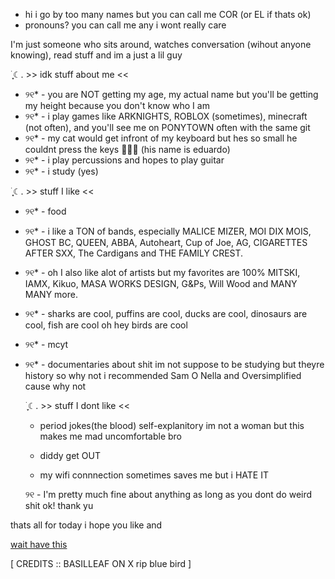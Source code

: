 - hi i go by too many names but you can call me COR (or EL if thats ok)
- pronouns? you can call me any i wont really care
  

I'm just someone who sits around, watches conversation (wihout anyone knowing), read stuff and im a just a lil guy


࣪ ִֶָ☾. >> idk stuff about me <<


- ୨୧* - you are NOT getting my age, my actual name but you'll be getting my height because you don't know who I am
- ୨୧* - i play games like ARKNIGHTS, ROBLOX (sometimes), minecraft (not often), and you'll see me on PONYTOWN often with the same git
- ୨୧* - my cat would get infront of my keyboard but hes so small he couldnt press the keys :rofl::rofl::rofl: (his name is eduardo)
- ୨୧* - i play percussions and hopes to play guitar
- ୨୧* -  i study (yes)


>>>

࣪ ִֶָ☾. >> stuff I like <<

- ୨୧* - food 
- ୨୧* - i like a TON of bands, especially MALICE MIZER, MOI DIX MOIS, GHOST BC, QUEEN, ABBA, Autoheart, Cup of Joe, AG, CIGARETTES AFTER SXX, The Cardigans and THE FAMILY CREST.

- ୨୧* - oh I also like alot of artists but my favorites are 100% MITSKI, IAMX, Kikuo, MASA WORKS DESIGN, G&Ps, Will Wood and MANY MANY more.
- ୨୧* - sharks are cool, puffins are cool, ducks are cool, dinosaurs are cool, fish are cool oh hey birds are cool
- ୨୧* - mcyt
- ୨୧* - documentaries about shit im not suppose to be studying but theyre history so why not i recommended Sam O Nella and Oversimplified cause why not


  ࣪ ִֶָ☾. >> stuff I dont like <<


  - period jokes(the blood)
   self-explanitory im not a woman but this makes me mad uncomfortable bro

  - diddy 
   get OUT
 
  - my wifi connnection
  sometimes saves me but i HATE IT

  ୨୧ - I'm pretty much fine about anything as long as you dont do weird shit ok! thank yu

  

thats all for today i hope you like and

 [wait have this](https://github.com/user-attachments/assets/7bfebcee-5f73-4f83-b01e-3385dd1c2f4c)
 
[ CREDITS :: BASILLEAF ON X rip blue bird ]

   


<!---
BLOODANDHONOR/BLOODANDHONOR is a ✨ special ✨ repository because its `README.md` (this file) appears on your GitHub profile.
You can click the Preview link to take a look at your changes.
--->
